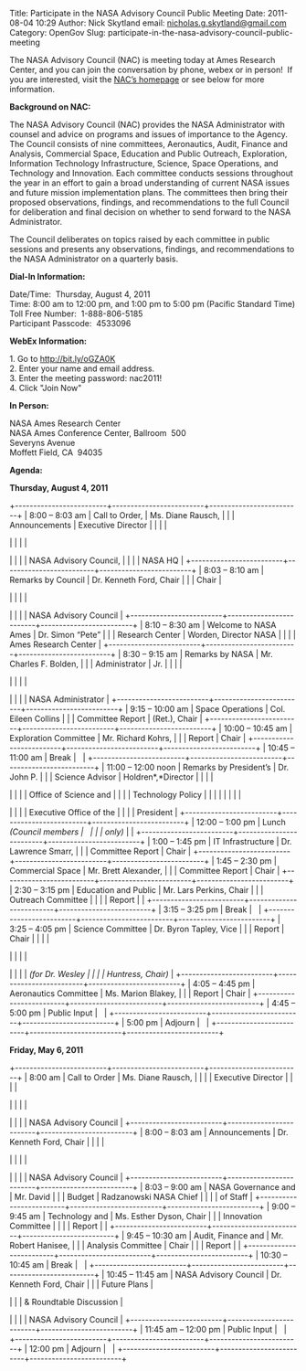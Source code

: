 Title: Participate in the NASA Advisory Council Public Meeting
Date: 2011-08-04 10:29
Author: Nick Skytland
email: nicholas.g.skytland@gmail.com
Category: OpenGov
Slug: participate-in-the-nasa-advisory-council-public-meeting

The NASA Advisory Council (NAC) is meeting today at Ames Research
Center, and you can join the conversation by phone, webex or in person! 
If you are interested, visit the [NAC’s homepage][] or see below for
more information.

**Background on NAC:**

The NASA Advisory Council (NAC) provides the NASA Administrator with
counsel and advice on programs and issues of importance to the Agency.
The Council consists of nine committees, Aeronautics, Audit, Finance and
Analysis, Commercial Space, Education and Public Outreach, Exploration,
Information Technology Infrastructure, Science, Space Operations, and
Technology and Innovation. Each committee conducts sessions throughout
the year in an effort to gain a broad understanding of current NASA
issues and future mission implementation plans. The committees then
bring their proposed observations, findings, and recommendations to the
full Council for deliberation and final decision on whether to send
forward to the NASA Administrator.

The Council deliberates on topics raised by each committee in public
sessions and presents any observations, findings, and recommendations to
the NASA Administrator on a quarterly basis.

**Dial-In Information:**

Date/Time:  Thursday, August 4, 2011  
Time: 8:00 am to 12:00 pm, and 1:00 pm to 5:00 pm (Pacific Standard
Time)  
Toll Free Number:  1-888-806-5185  
Participant Passcode:  4533096

**WebEx Information:**

​1. Go to <http://bit.ly/oGZA0K>  
2. Enter your name and email address.  
3. Enter the meeting password: nac2011!  
4. Click "Join Now"

**In Person:**

NASA Ames Research Center  
NASA Ames Conference Center, Ballroom  500  
Severyns Avenue  
Moffett Field, CA  94035

**Agenda:**

**Thursday, August 4, 2011**

+-------------------------+-------------------------+-------------------------+
| 8:00 – 8:03 am          | Call to Order,          | Ms. Diane Rausch,       |
|                         | Announcements           | Executive Director      |
|                         |                         | </p>                    |
|                         |                         | <p>                     |
|                         |                         | NASA Advisory Council,  |
|                         |                         | NASA HQ                 |
+-------------------------+-------------------------+-------------------------+
| 8:03 – 8:10 am          | Remarks by Council      | Dr. Kenneth Ford, Chair |
|                         | Chair                   | </p>                    |
|                         |                         | <p>                     |
|                         |                         | NASA Advisory Council   |
+-------------------------+-------------------------+-------------------------+
| 8:10 – 8:30 am          | Welcome to NASA Ames    | Dr. Simon “Pete”        |
|                         | Research Center         | Worden, Director NASA   |
|                         |                         | Ames Research Center    |
+-------------------------+-------------------------+-------------------------+
| 8:30 – 9:15 am          | Remarks by NASA         | Mr. Charles F. Bolden,  |
|                         | Administrator           | Jr.                     |
|                         |                         | </p>                    |
|                         |                         | <p>                     |
|                         |                         | NASA Administrator      |
+-------------------------+-------------------------+-------------------------+
| 9:15 – 10:00 am         | Space Operations        | Col. Eileen Collins     |
|                         | Committee Report        | (Ret.), Chair           |
+-------------------------+-------------------------+-------------------------+
| 10:00 – 10:45 am        | Exploration Committee   | Mr. Richard Kohrs,      |
|                         | Report                  | Chair                   |
+-------------------------+-------------------------+-------------------------+
| 10:45 – 11:00 am        | Break                   |                         |
+-------------------------+-------------------------+-------------------------+
| 11:00 – 12:00 noon      | Remarks by President’s  | Dr. John P.             |
|                         | Science Advisor         | Holdren*,*Director      |
|                         |                         | </p>                    |
|                         |                         | Office of Science and   |
|                         |                         | Technology Policy       |
|                         |                         |                         |
|                         |                         | <p>                     |
|                         |                         | Executive Office of the |
|                         |                         | President               |
+-------------------------+-------------------------+-------------------------+
| 12:00 – 1:00 pm         | Lunch *(Council members |                         |
|                         | only)*                  |                         |
+-------------------------+-------------------------+-------------------------+
| 1:00 – 1:45 pm          | IT Infrastructure       | Dr. Lawrence Smarr,     |
|                         | Committee Report        | Chair                   |
+-------------------------+-------------------------+-------------------------+
| 1:45 – 2:30 pm          | Commercial Space        | Mr. Brett Alexander,    |
|                         | Committee Report        | Chair                   |
+-------------------------+-------------------------+-------------------------+
| 2:30 – 3:15 pm          | Education and Public    | Mr. Lars Perkins, Chair |
|                         | Outreach Committee      |                         |
|                         | Report                  |                         |
+-------------------------+-------------------------+-------------------------+
| 3:15 – 3:25 pm          | Break                   |                         |
+-------------------------+-------------------------+-------------------------+
| 3:25 – 4:05 pm          | Science Committee       | Dr. Byron Tapley, Vice  |
|                         | Report                  | Chair                   |
|                         |                         | </p>                    |
|                         |                         | <p>                     |
|                         |                         | *(for Dr. Wesley        |
|                         |                         | Huntress, Chair)*       |
+-------------------------+-------------------------+-------------------------+
| 4:05 – 4:45 pm          | Aeronautics Committee   | Ms. Marion Blakey,      |
|                         | Report                  | Chair                   |
+-------------------------+-------------------------+-------------------------+
| 4:45 – 5:00 pm          | Public Input            |                         |
+-------------------------+-------------------------+-------------------------+
| 5:00 pm                 | Adjourn                 |                         |
+-------------------------+-------------------------+-------------------------+

**Friday, May 6, 2011**

+-------------------------+-------------------------+-------------------------+
| 8:00 am                 | Call to Order           | Ms. Diane Rausch,       |
|                         |                         | Executive Director      |
|                         |                         | </p>                    |
|                         |                         | <p>                     |
|                         |                         | NASA Advisory Council   |
+-------------------------+-------------------------+-------------------------+
| 8:00 – 8:03 am          | Announcements           | Dr. Kenneth Ford, Chair |
|                         |                         | </p>                    |
|                         |                         | <p>                     |
|                         |                         | NASA Advisory Council   |
+-------------------------+-------------------------+-------------------------+
| 8:03 – 9:00 am          | NASA Governance and     | Mr. David               |
|                         | Budget                  | Radzanowski NASA Chief  |
|                         |                         | of Staff                |
+-------------------------+-------------------------+-------------------------+
| 9:00 – 9:45 am          | Technology and          | Ms. Esther Dyson, Chair |
|                         | Innovation Committee    |                         |
|                         | Report                  |                         |
+-------------------------+-------------------------+-------------------------+
| 9:45 – 10:30 am         | Audit, Finance and      | Mr. Robert Hanisee,     |
|                         | Analysis Committee      | Chair                   |
|                         | Report                  |                         |
+-------------------------+-------------------------+-------------------------+
| 10:30 – 10:45 am        | Break                   |                         |
+-------------------------+-------------------------+-------------------------+
| 10:45 – 11:45 am        | NASA Advisory Council   | Dr. Kenneth Ford, Chair |
|                         | Future Plans            | </p>                    |
|                         | & Roundtable Discussion | <p>                     |
|                         |                         | NASA Advisory Council   |
+-------------------------+-------------------------+-------------------------+
| 11:45 am – 12:00 pm     | Public Input            |                         |
+-------------------------+-------------------------+-------------------------+
| 12:00 pm                | Adjourn                 |                         |
+-------------------------+-------------------------+-------------------------+

 

 

 

  [NAC’s homepage]: http://www.nasa.gov/offices/nac/home/index.html
